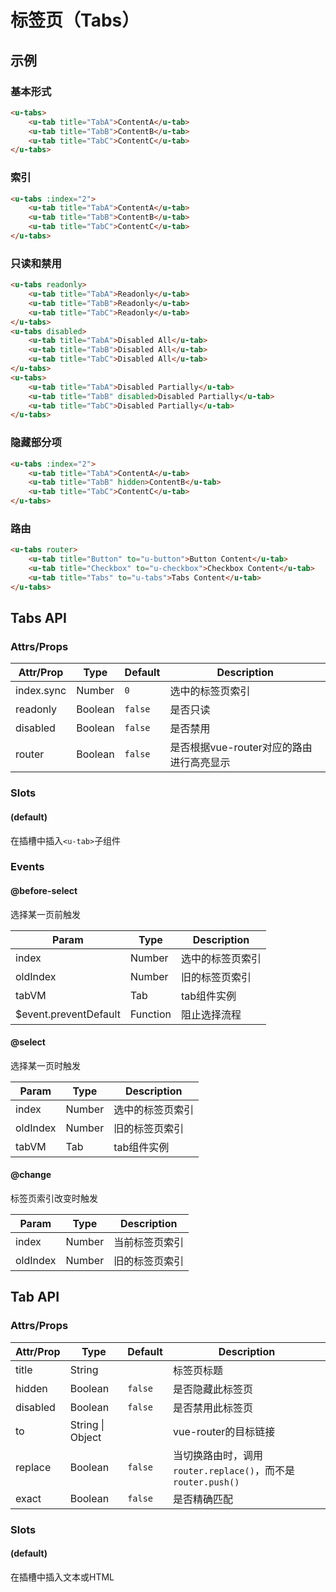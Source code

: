 # 标签页（Tabs）

## 示例
### 基本形式

``` html
<u-tabs>
    <u-tab title="TabA">ContentA</u-tab>
    <u-tab title="TabB">ContentB</u-tab>
    <u-tab title="TabC">ContentC</u-tab>
</u-tabs>
```

### 索引

``` html
<u-tabs :index="2">
    <u-tab title="TabA">ContentA</u-tab>
    <u-tab title="TabB">ContentB</u-tab>
    <u-tab title="TabC">ContentC</u-tab>
</u-tabs>
```

### 只读和禁用

``` html
<u-tabs readonly>
    <u-tab title="TabA">Readonly</u-tab>
    <u-tab title="TabB">Readonly</u-tab>
    <u-tab title="TabC">Readonly</u-tab>
</u-tabs>
<u-tabs disabled>
    <u-tab title="TabA">Disabled All</u-tab>
    <u-tab title="TabB">Disabled All</u-tab>
    <u-tab title="TabC">Disabled All</u-tab>
</u-tabs>
<u-tabs>
    <u-tab title="TabA">Disabled Partially</u-tab>
    <u-tab title="TabB" disabled>Disabled Partially</u-tab>
    <u-tab title="TabC">Disabled Partially</u-tab>
</u-tabs>
```

### 隐藏部分项

``` html
<u-tabs :index="2">
    <u-tab title="TabA">ContentA</u-tab>
    <u-tab title="TabB" hidden>ContentB</u-tab>
    <u-tab title="TabC">ContentC</u-tab>
</u-tabs>
```

### 路由

``` html
<u-tabs router>
    <u-tab title="Button" to="u-button">Button Content</u-tab>
    <u-tab title="Checkbox" to="u-checkbox">Checkbox Content</u-tab>
    <u-tab title="Tabs" to="u-tabs">Tabs Content</u-tab>
</u-tabs>
```

## Tabs API
### Attrs/Props

| Attr/Prop | Type | Default | Description |
| --------- | ---- | ------- | ----------- |
| index.sync | Number | `0` | 选中的标签页索引 |
| readonly | Boolean | `false` | 是否只读 |
| disabled | Boolean | `false` | 是否禁用 |
| router | Boolean | `false` | 是否根据vue-router对应的路由进行高亮显示 |

### Slots

#### (default)

在插槽中插入`<u-tab>`子组件

### Events

#### @before-select

选择某一页前触发

| Param | Type | Description |
| ----- | ---- | ----------- |
| index | Number | 选中的标签页索引 |
| oldIndex | Number | 旧的标签页索引 |
| tabVM | Tab | tab组件实例 |
| $event.preventDefault | Function | 阻止选择流程 |

#### @select

选择某一页时触发

| Param | Type | Description |
| ----- | ---- | ----------- |
| index | Number | 选中的标签页索引 |
| oldIndex | Number | 旧的标签页索引 |
| tabVM | Tab | tab组件实例 |

#### @change

标签页索引改变时触发

| Param | Type | Description |
| ----- | ---- | ----------- |
| index | Number | 当前标签页索引 |
| oldIndex | Number | 旧的标签页索引 |

## Tab API
### Attrs/Props

| Attr/Prop | Type | Default | Description |
| --------- | ---- | ------- | ----------- |
| title | String | | 标签页标题 |
| hidden | Boolean | `false` | 是否隐藏此标签页 |
| disabled | Boolean | `false` | 是否禁用此标签页 |
| to | String \| Object | | vue-router的目标链接 |
| replace | Boolean | `false` | 当切换路由时，调用`router.replace()`，而不是`router.push()` |
| exact | Boolean | `false` | 是否精确匹配 |

### Slots

#### (default)

在插槽中插入文本或HTML
